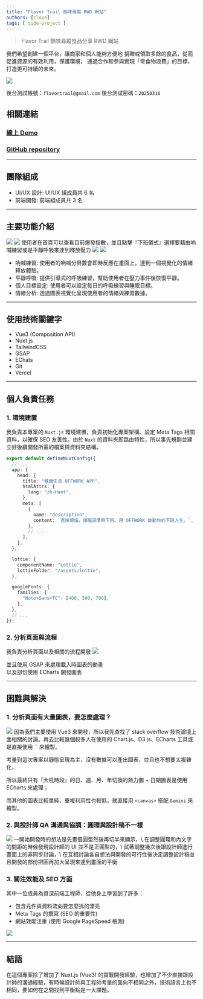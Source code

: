 ```yaml
---
title: "Flavor Trail 餘味尋蹤 RWD 網站"
authors: [clove]
tags: [ side-project ]
---
```

> Flavor Trail 餘味尋蹤食品分享 RWD 網站

我們希望創建一個平台，讓商家和個人能夠方便地 捐贈或領取多餘的食品，從而促進資源的有效利用，保護環境， 通過合作和參與實現「零食物浪費」的目標，打造更可持續的未來。

<!-- truncate -->
<img src="/img/static/img/flavortrail-cover.webp" />


後台測試帳號：`flavortrail@gmail.com`
後台測試密碼：`20250316`


## 相關連結
### [線上 Demo](https://offwork.clovetseng.dev/)
### [GitHub repository](https://github.com/CloveTseng/offwork)

---

## 團隊組成
- UI/UX 設計: UI/UX 組成員共 6 名
- 前端開發: 前端組成員共 3 名

---

## 主要功能介紹
<img src="/blog/Slide_08.png" />
<img src="/blog/Slide_09.png" />
使用者在首頁可以查看目前爆發指數，並且點擊『下班儀式』選擇要藉由吶喊練習或是平靜呼吸來達到釋放壓力


<img src="/blog/Slide_10.png" />
<img src="/blog/Slide_11.png" />

- 吶喊練習: 使用者的吶喊分貝數會即時反應在畫面上，達到一個視覺化的情緒釋放體驗。
- 平靜呼吸: 提供引導式的呼吸練習，幫助使用者在壓力事件後恢復平靜。
- 個人目標設定: 使用者可以設定每日的呼吸練習與睡眠目標。
- 情緒分析: 透過圖表視覺化呈現使用者的情緒與練習數據。

---

## 使用技術關鍵字
- Vue3 (Composition API)
- Nuxt.js
- TailwindCSS
- GSAP
- EChats
- Git
- Vercel

---

## 個人負責任務
### 1. 環境建置
我負責本專案的 `Nuxt.js` 環境建置，負責初始化專案架構、設定 Meta Tags 相關資料，以確保 SEO 友善性。由於 `Nuxt` 的資料夾即路由特性，所以事先規劃並建立好後續開發所需的檔案與資料夾結構。

```ts title="nuxt.config.ts"
export default defineNuxtConfig({
  // ...
  app: {
    head: {
      title: "健康生活 OFFWORK APP",
      htmlAttrs: {
        lang: "zh-Hant",
      },
      meta: [
        {
          name: "description",
          content: `丟掉煩惱，讓腦袋準時下班。用 OFFWORK 啟動你的下班人生。`,
        },
        // ...
      ],
    },
  },

  lottie: {
    componentName: "Lottie",
    lottieFolder: "/assets/lottie",
  },

  googleFonts: {
    families: {
      "Noto+Sans+TC": [400, 500, 700],
    },
  },
  // ...
});

```
### 2. 分析頁面與流程

我負責分析頁面以及相關的流程開發
<img src="/blog/Slide_12.png" />

並且使用 GSAP 來處理載入時圖表的動畫\
以及部份使用 ECharts 開發圖表

---

## 困難與解決

### 1. 分析頁面有大量圖表，要怎麼處理？
<img src="/blog/Slide_13.png" />
因為我們主要使用 Vue3 來開發，所以我先查找了 stack overflow 技術論壇上面相關的討論。再去比較幾個較多人在使用的 Chart.js、D3.js、ECharts 工具或是直接使用 `<canvas>` 來繪製。

考量到這次專案以靜態呈現為主，沒有數據可以產出圖表，並且也不想要太複雜化，

所以最終只有『大吼時段』的日、週、月、年切換的熱力圖 + 日期圖表是使用 ECharts 來處理；

而其他的圖表比較單純、重複利用性也較低，就直接用 `<canvas>` 搭配 `Gemini` 來繪製。

### 2. 與設計師 QA 溝通與協調：圓環與設計稿不一樣
<img src="/blog/Slide_14.png" />
一開始開發時的想法是先畫個圓型然後再切半來顯示，\
在調整圓環和內文字的間距的時候發現設計師的 UI 並不是正圓型的，\
試著調整幾次後跟設計師進行畫面上的非同步討論，\
在互相討論各自想法與開發的可行性後決定調整設計稿並且開發的部份把圓再加大呈現來達到畫面的平衡

### 3. 關注效能及 SEO 方面

其中一位成員為資深前端工程師，從他身上學習到了許多：

- 包含元件與資料流向要怎麼拆的漂亮
- Meta Tags 的撰寫 (SEO 的重要性)
- 網站效能注重 (使用 Google PageSpeed 檢測)
<img src="/blog/highlight-3.png" />

---

## 結語
在這個專案除了增加了 Nuxt.js (Vue3) 的實戰開發經驗，也增加了不少直接跟設計師的溝通經驗，有時候設計師與工程師考量的面向不相同之外，技術語言上也不相同，要如何在之間找到平衡點是一大課題。
